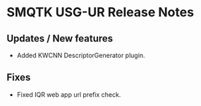 SMQTK USG-UR Release Notes
==========================

Updates / New features
----------------------

  * Added KWCNN DescriptorGenerator plugin.


Fixes
-----

  * Fixed IQR web app url prefix check.
